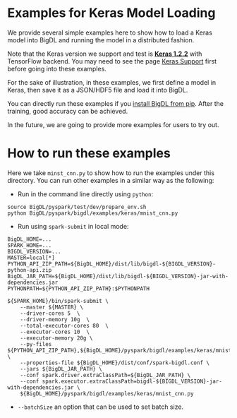 # **Examples for Keras Model Loading**

We provide several simple examples here to show how to load a Keras model into BigDL and running the model in a distributed fashion.

Note that the Keras version we support and test is [__Keras 1.2.2__](https://faroit.github.io/keras-docs/1.2.2/) with TensorFlow backend. You may need to see the page [Keras Support](../../../../docs/docs/ProgrammingGuide/keras-support.md) first before going into these examples.

For the sake of illustration, in these examples, we first define a model in Keras, then save it as a JSON/HDF5 file and load it into BigDL.

You can directly run these examples if you [install BigDL from pip](../../../../docs/docs/PythonUserGuide/install-from-pip.md). After the training, good accuracy can be achieved.

In the future, we are going to provide more examples for users to try out.

# **How to run these examples**

Here we take `minst_cnn.py` to show how to run the examples under this directory. You can run other examples in a similar way as the following:

* Run in the command line directly using `python`:

```
source BigDL/pyspark/test/dev/prepare_env.sh
python BigDL/pyspark/bigdl/examples/keras/mnist_cnn.py
```

* Run using `spark-submit` in local mode:

```
BigDL_HOME=...
SPARK_HOME=...
BIGDL_VERSION=...
MASTER=local[*]
PYTHON_API_ZIP_PATH=${BigDL_HOME}/dist/lib/bigdl-${BIGDL_VERSION}-python-api.zip
BigDL_JAR_PATH=${BigDL_HOME}/dist/lib/bigdl-${BIGDL_VERSION}-jar-with-dependencies.jar
PYTHONPATH=${PYTHON_API_ZIP_PATH}:$PYTHONPATH

${SPARK_HOME}/bin/spark-submit \
    --master ${MASTER} \
    --driver-cores 5  \
    --driver-memory 10g  \
    --total-executor-cores 80  \
    --executor-cores 10  \
    --executor-memory 20g \
    --py-files ${PYTHON_API_ZIP_PATH},${BigDL_HOME}/pyspark/bigdl/examples/keras/mnist_cnn.py  \
    --properties-file ${BigDL_HOME}/dist/conf/spark-bigdl.conf \
    --jars ${BigDL_JAR_PATH} \
    --conf spark.driver.extraClassPath=${BigDL_JAR_PATH} \
    --conf spark.executor.extraClassPath=bigdl-${BIGDL_VERSION}-jar-with-dependencies.jar \
    ${BigDL_HOME}/pyspark/bigdl/examples/keras/mnist_cnn.py
```
* ```--batchSize``` an option that can be used to set batch size.